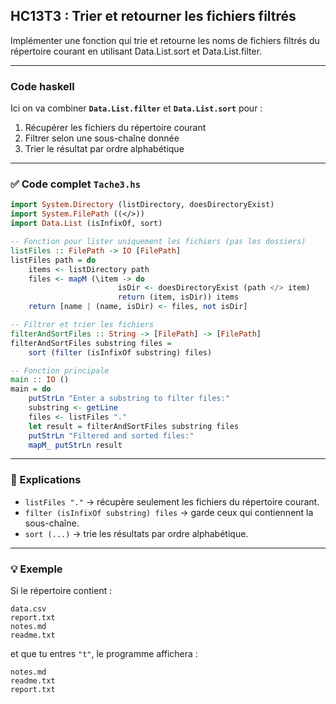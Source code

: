 ## HC13T3 : Trier et retourner les fichiers filtrés

Implémenter une fonction qui trie et retourne les noms de fichiers filtrés du répertoire courant en utilisant Data.List.sort et Data.List.filter.

---

### Code haskell

Ici on va combiner **`Data.List.filter`** et **`Data.List.sort`** pour :

1. Récupérer les fichiers du répertoire courant
2. Filtrer selon une sous-chaîne donnée
3. Trier le résultat par ordre alphabétique

---

### ✅ Code complet `Tache3.hs`

```haskell
import System.Directory (listDirectory, doesDirectoryExist)
import System.FilePath ((</>))
import Data.List (isInfixOf, sort)

-- Fonction pour lister uniquement les fichiers (pas les dossiers)
listFiles :: FilePath -> IO [FilePath]
listFiles path = do
    items <- listDirectory path
    files <- mapM (\item -> do
                        isDir <- doesDirectoryExist (path </> item)
                        return (item, isDir)) items
    return [name | (name, isDir) <- files, not isDir]

-- Filtrer et trier les fichiers
filterAndSortFiles :: String -> [FilePath] -> [FilePath]
filterAndSortFiles substring files =
    sort (filter (isInfixOf substring) files)

-- Fonction principale
main :: IO ()
main = do
    putStrLn "Enter a substring to filter files:"
    substring <- getLine
    files <- listFiles "."
    let result = filterAndSortFiles substring files
    putStrLn "Filtered and sorted files:"
    mapM_ putStrLn result
```

---

### 🔎 Explications

* `listFiles "."` → récupère seulement les fichiers du répertoire courant.
* `filter (isInfixOf substring) files` → garde ceux qui contiennent la sous-chaîne.
* `sort (...)` → trie les résultats par ordre alphabétique.

---

### 💡 Exemple

Si le répertoire contient :

```
data.csv
report.txt
notes.md
readme.txt
```

et que tu entres `"t"`, le programme affichera :

```
notes.md
readme.txt
report.txt
```
